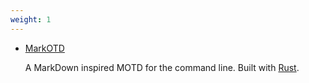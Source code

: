 ```yaml
---
weight: 1
---
```


- [MarkOTD](https://github.com/Hellrespawn/markotd)

  A MarkDown inspired MOTD for the command line. Built with [Rust](https://www.rust-lang.org/).
